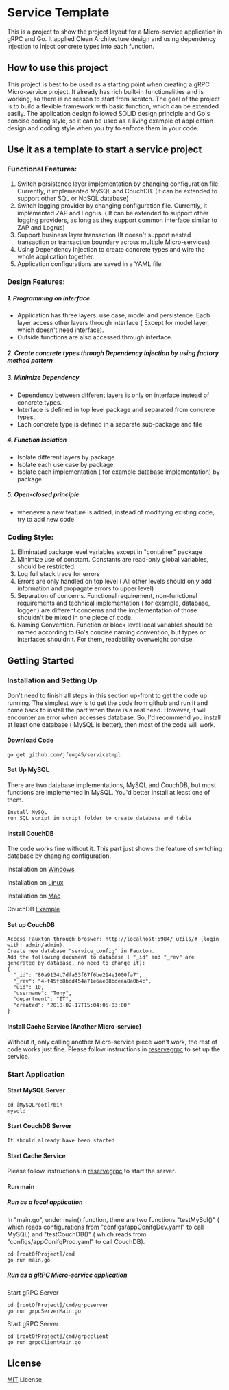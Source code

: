 # Service Template

This is a project to show the project layout for a Micro-service application in gRPC and Go. It applied Clean Architecture design and using dependency injection to inject concrete types into each function. 

## How to use this project
This project is best to be used as a starting point when creating a gRPC Micro-service project. It already has rich built-in functionalities and is working, so there is no reason to start from scratch. The goal of the project is to build a flexible framework with basic function, which can be extended easily. The application design followed SOLID design principle and Go's concise coding style, so it can be used as a living example of application design and coding style when you try to enforce them in your code.  

## Use it as a template to start a service project
### Functional Features:
1. Switch persistence layer implementation by changing configuration file. Currently, it implemented MySQL and CouchDB. (It can be extended to support other SQL or NoSQL database)
2. Switch logging provider by changing configuration file. Currently, it implemented ZAP and Logrus. ( It can be extended to support other logging providers, as long as they support common interface similar to ZAP and Logrus)
3. Support business layer transaction (It doesn't support nested transaction or transaction boundary across multiple Micro-services)  
4. Using Dependency Injection to create concrete types and wire the whole application together.
5. Application configurations are saved in a YAML file. 

### Design Features:
##### 1. Programming on interface 
* Application has three layers: use case, model and persistence. Each layer access other layers through interface ( Except for model layer, which doesn't need interface). 
* Outside functions are also accessed through interface.
##### 2. Create concrete types through Dependency Injection by using factory method pattern
##### 3. Minimize Dependency
* Dependency between different layers is only on interface instead of concrete types.
* Interface is defined in top level package and separated from concrete types. 
* Each concrete type is defined in a separate sub-package and file 
##### 4. Function Isolation
* Isolate different layers by package
* Isolate each use case by package 
* Isolate each implementation ( for example database implementation) by package
##### 5. Open-closed principle
* whenever a new feature is added, instead of modifying existing code, try to add new code
  

### Coding Style:
1. Eliminated package level variables except in "container" package
2. Minimize use of constant. Constants are read-only global variables, should be restricted.
3. Log full stack trace for errors
4. Errors are only handled on top level ( All other levels should only add information and propagate errors to upper level)
5. Separation of concerns. Functional requirement, non-functional requirements and technical implementation ( for example, database, logger ) are different concerns and the implementation of those shouldn't be mixed in one piece of code. 
6. Naming Convention. Function or block level local variables should be named according to Go's concise naming convention, but types or interfaces shouldn't. For them, readability overweight concise.   

## Getting Started

### Installation and Setting Up

Don't need to finish all steps in this section up-front to get the code up running. The simplest way is to get the code from github and run it and come back to install the part when there is a real need. However, it will encounter an error when accesses database. So, I'd recommend you install at least one database ( MySQL is better), then most of the code will work. 

#### Download Code

```
go get github.com/jfeng45/servicetmpl
```

#### Set Up MySQL

There are two database implementations, MySQL and CouchDB, but most functions are implemented in MySQL. You'd better install at least one of them. 
```
Install MySQL
run SQL script in script folder to create database and table
```
#### Install CouchDB

The code works fine without it. This part just shows the feature of switching database by changing configuration.
 
Installation on [Windows](https://docs.couchdb.org/en/2.2.0/install/windows.html)

Installation on [Linux](https://docs.couchdb.org/en/2.2.0/install/unix.html)

Installation on [Mac](https://docs.couchdb.org/en/2.2.0/install/mac.html)

CouchDB [Example](https://github.com/go-kivik/kivik/wiki/Usage-Examples)

#### Set up CouchDB

```
Access Fauxton through broswer: http://localhost:5984/_utils/# (login with: admin/admin).
Create new database "service_config" in Fauxton.
Add the following document to database ( "_id" and "_rev" are generated by database, no need to change it):
{
  "_id": "80a9134c7dfa53f67f6be214e1000fa7",
  "_rev": "4-f45fb8bdd454a71e6ae88bdeea8a0b4c",
  "uid": 10,
  "username": "Tony",
  "department": "IT",
  "created": "2018-02-17T15:04:05-03:00"
}
```
#### Install Cache Service (Another Micro-service)

Without it, only calling another Micro-service piece won't work, the rest of code works just fine. Please follow instructions in [reservegrpc](https://github.com/jfeng45/reservegrpc) to set up the service.

### Start Application

#### Start MySQL Server
```
cd [MySQLroot]/bin
mysqld
```

#### Start CouchDB Server
```
It should already have been started
```
#### Start Cache Service

Please follow instructions in [reservegrpc](https://github.com/jfeng45/reservegrpc) to start the server.

#### Run main

##### Run as a local application
In "main.go", under main() function, there are two functions "testMySql()" ( which reads configurations from "configs/appConifgDev.yaml" to call MySQL) and "testCouchDB()" ( which reads from "configs/appConifgProd.yaml" to call CouchDB).
```
cd [rootOfProject]/cmd
go run main.go
```
##### Run as a gRPC Micro-service application

Start gRPC Server
```
cd [rootOfProject]/cmd/grpcserver
go run grpcServerMain.go
```
Start gRPC Server
```
cd [rootOfProject]/cmd/grpcclient
go run grpcClientMain.go
```

## License

[MIT](LICENSE.txt) License



